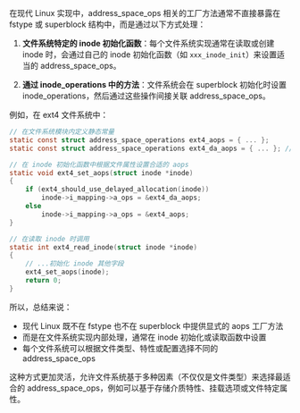 在现代 Linux 实现中，address_space_ops 相关的工厂方法通常不直接暴露在 fstype 或 superblock 结构中，而是通过以下方式处理：

1. **文件系统特定的 inode 初始化函数**：每个文件系统实现通常在读取或创建 inode 时，会通过自己的 inode 初始化函数（如 `xxx_inode_init`）来设置适当的 address_space_ops。

2. **通过 inode_operations 中的方法**：文件系统会在 superblock 初始化时设置 inode_operations，然后通过这些操作间接关联 address_space_ops。

例如，在 ext4 文件系统中：

```c
// 在文件系统模块内定义静态常量
static const struct address_space_operations ext4_aops = { ... };
static const struct address_space_operations ext4_da_aops = { ... }; // 延迟分配版本

// 在 inode 初始化函数中根据文件属性设置合适的 aops
static void ext4_set_aops(struct inode *inode)
{
    if (ext4_should_use_delayed_allocation(inode))
        inode->i_mapping->a_ops = &ext4_da_aops;
    else
        inode->i_mapping->a_ops = &ext4_aops;
}

// 在读取 inode 时调用
static int ext4_read_inode(struct inode *inode)
{
    // ...初始化 inode 其他字段
    ext4_set_aops(inode);
    return 0;
}
```

所以，总结来说：

- 现代 Linux 既不在 fstype 也不在 superblock 中提供显式的 aops 工厂方法
- 而是在文件系统实现内部处理，通常在 inode 初始化或读取函数中设置
- 每个文件系统可以根据文件类型、特性或配置选择不同的 address_space_ops

这种方式更加灵活，允许文件系统基于多种因素（不仅仅是文件类型）来选择最适合的 address_space_ops，例如可以基于存储介质特性、挂载选项或文件特定属性。